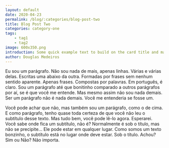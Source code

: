 ```yaml
---
layout: default
date: 2020-04-23
permalink: /blog/:categories/blog-post-two
title: Blog Post Two
categories: category-one
tags:
    - tag1
    - tag2
image: 600x350.png
introduction: Some quick example text to build on the card title and make up the bulk of the card's content. Some quick example text to build on the card title and make up the bulk of the card's content.
author: Douglas Medeiros
---
```


Eu sou um parágrafo. Não sou nada de mais, apenas linhas. Várias e várias delas. Escritas uma abaixo da outra. Formadas por frases sem nenhum sentido aparente. Apenas frases. Compostas por palavras. Em português, é claro. Sou um parágrafo até que bonitinho comparado a outros parágrafos por aí, se é que você me entende. Mas mesmo assim não sou nada demais. Ser um parágrafo não é nada demais. Você me entenderia se fosse um.



Você pode achar que não, mas também sou um parágrafo, como o de cima. E como parágrafo, tenho quase toda certeza de que você não leu o subtítulo desse texto. Mas tudo bem, você pode lê-lo agora. Esperarei. Você sabe onde fica um subtítulo, não é? Normalmente é sob o título, mas não se precipite... Ele pode estar em qualquer lugar. Como somos um texto bonzinho, o subtítulo está no lugar onde deve estar. Sob o título. Achou? Sim ou Não? Não importa.


